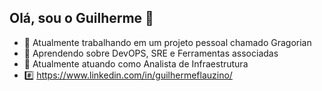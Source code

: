## Olá, sou o Guilherme 👋

<!--
**guiflauzino18/guiflauzino18** is a ✨ _special_ ✨ repository because its `README.md` (this file) appears on your GitHub profile.

Here are some ideas to get you started:



- 🔭 I’m currently working on ...
- 🌱 I’m currently learning ...
- 👯 I’m looking to collaborate on ...
- 🤔 I’m looking for help with ...
- 💬 Ask me about ...
- 📫 How to reach me: ...
- 😄 Pronouns: ...
- ⚡ Fun fact: ...
-->

- 🔭 Atualmente trabalhando em um projeto pessoal chamado Gragorian
- 🌱 Aprendendo sobre DevOPS, SRE e Ferramentas associadas
- 🏢 Atualmente atuando como Analista de Infraestrutura
- #️⃣ https://www.linkedin.com/in/guilhermeflauzino/
